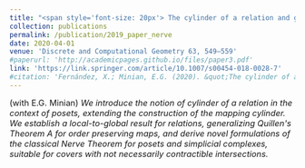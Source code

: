 ```yaml
---
title: "<span style='font-size: 20px'> The cylinder of a relation and generalized versions of the Nerve Theorem"
collection: publications
permalink: /publication/2019_paper_nerve
date: 2020-04-01
venue: 'Discrete and Computational Geometry 63, 549–559'
#paperurl: 'http://academicpages.github.io/files/paper3.pdf'
link: 'https://link.springer.com/article/10.1007/s00454-018-0028-7'
#citation: 'Fernández, X.; Minian, E.G. (2020). &quot;The cylinder of a relation and generalized versions of the Nerve Theorem.&quot; <i>Discrete and Computational Geometry</i>. 63, pages 549–559.'
---
```


<p style="font-size:11pt;">
(with E.G. Minian) <span style="font-style:italic"> We introduce the notion of cylinder of a relation in the context of posets, extending the 
construction of the mapping cylinder. We establish a local-to-global
 result for relations, generalizing Quillen's Theorem A for order preserving maps,
 and derive novel formulations of the classical Nerve Theorem for posets and 
simplicial complexes, suitable for covers with not necessarily contractible 
intersections.</span>
</p>